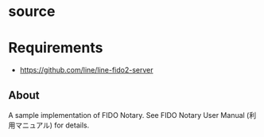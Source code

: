 source
===============
# Requirements
- https://github.com/line/line-fido2-server

## About

A sample implementation of FIDO Notary.
See FIDO Notary User Manual (利用マニュアル) for details.

